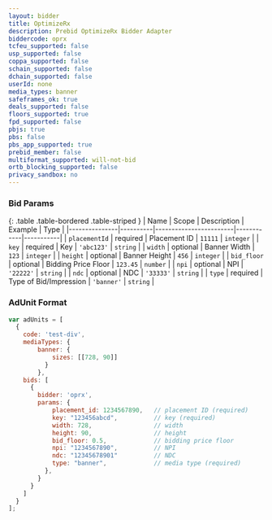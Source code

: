 ```yaml
---
layout: bidder
title: OptimizeRx
description: Prebid OptimizeRx Bidder Adapter
biddercode: oprx
tcfeu_supported: false
usp_supported: false
coppa_supported: false
schain_supported: false
dchain_supported: false
userId: none
media_types: banner
safeframes_ok: true
deals_supported: false
floors_supported: true
fpd_supported: false
pbjs: true
pbs: false
pbs_app_supported: true
prebid_member: false
multiformat_supported: will-not-bid
ortb_blocking_supported: false
privacy_sandbox: no
---
```


### Bid Params

{: .table .table-bordered .table-striped }
| Name          | Scope    | Description            | Example    | Type      |
|---------------|----------|------------------------|------------|-----------|
| `placementId` | required | Placement ID           | `11111`    | `integer` |
| `key`         | required | Key                    | `'abc123'` | `string`  |
| `width`       | optional | Banner Width           | `123`      | `integer` |
| `height`      | optional | Banner Height          | `456`      | `integer` |
| `bid_floor`   | optional | Bidding Price Floor    | `123.45`   | `number`  |
| `npi`         | optional | NPI                    | `'22222'`  | `string`  |
| `ndc`         | optional | NDC                    | `'33333'`  | `string`  |
| `type`        | required | Type of Bid/Impression | `'banner'` | `string`  |

### AdUnit Format

```javascript
var adUnits = [
  {
    code: 'test-div',
    mediaTypes: {
        banner: {
            sizes: [[728, 90]]
          }
        },
    bids: [
      {
        bidder: 'oprx',
        params: {
            placement_id: 1234567890,   // placement ID (required)
            key: "123456abcd",          // key (required)
            width: 728,                 // width
            height: 90,                 // height
            bid_floor: 0.5,             // bidding price floor
            npi: "1234567890",          // NPI
            ndc: "12345678901"          // NDC
            type: "banner",             // media type (required)
          },
        }
      }
    ]
  }
];
```
